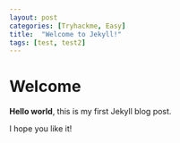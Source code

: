 ```yaml
---
layout: post
categories: [Tryhackme, Easy]
title:  "Welcome to Jekyll!"
tags: [test, test2]
---
```


# Welcome

**Hello world**, this is my first Jekyll blog post.

I hope you like it!
